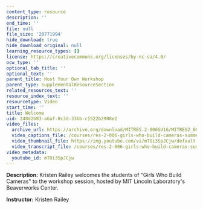```yaml
---
content_type: resource
description: ''
end_time: ''
file: null
file_size: '20771994'
hide_download: true
hide_download_original: null
learning_resource_types: []
license: https://creativecommons.org/licenses/by-nc-sa/4.0/
ocw_type: ''
optional_tab_title: ''
optional_text: ''
parent_title: Host Your Own Workshop
parent_type: SupplementalResourceSection
related_resources_text: ''
resource_index_text: ''
resourcetype: Video
start_time: ''
title: Welcome
uid: 248d2b83-a6af-8c3d-33bb-c1522b2908e2
video_files:
  archive_url: https://archive.org/download/MITRES.2-006SU16/MITRES2_006SU16_talk1_300k.mp4
  video_captions_file: /courses/res-2-006-girls-who-build-cameras-summer-2016/f9591fd59ff5533fa36665d37792e020_mTOi3SpJCjw.vtt
  video_thumbnail_file: https://img.youtube.com/vi/mTOi3SpJCjw/default.jpg
  video_transcript_file: /courses/res-2-006-girls-who-build-cameras-summer-2016/090313cbb866fec736de6f28eee45bc0_mTOi3SpJCjw.pdf
video_metadata:
  youtube_id: mTOi3SpJCjw
---
```


**Description:** Kristen Railey welcomes the students of "Girls Who Build Cameras" to the workshop session, hosted by MIT Lincoln Laboratory's Beaverworks Center.

**Instructor:** Kristen Railey

